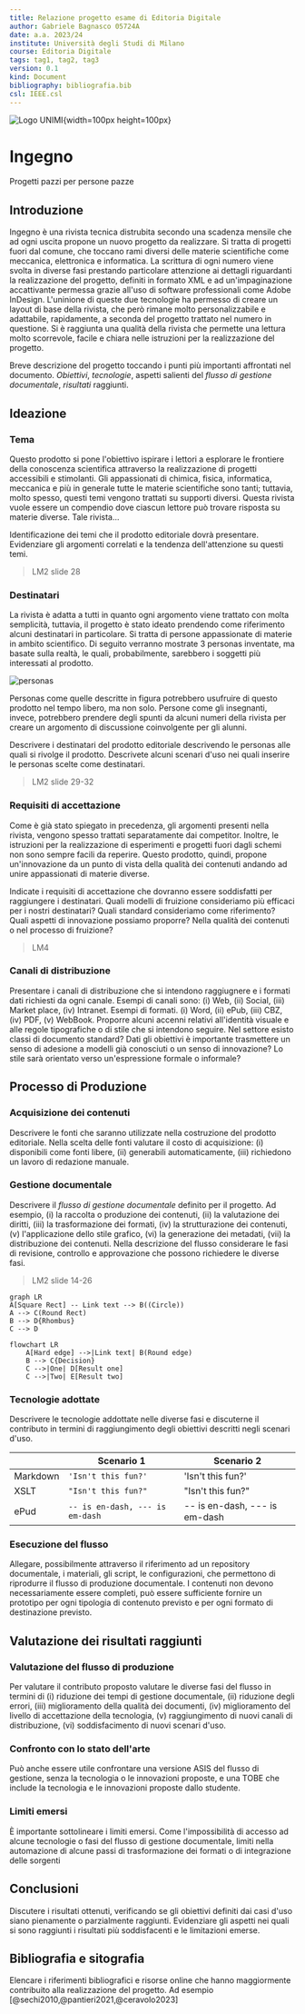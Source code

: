 ```yaml
---
title: Relazione progetto esame di Editoria Digitale
author: Gabriele Bagnasco 05724A
date: a.a. 2023/24
institute: Università degli Studi di Milano
course: Editoria Digitale
tags: tag1, tag2, tag3
version: 0.1
kind: Document
bibliography: bibliografia.bib
csl: IEEE.csl
---
```


![Logo UNIMI](./logo/minerva.jpg){width=100px height=100px}

# Ingegno
Progetti pazzi per persone pazze

## Introduzione
Ingegno è una rivista tecnica distrubita secondo una scadenza mensile che ad ogni uscita propone un nuovo progetto da realizzare. Si tratta di progetti fuori dal comune, che toccano rami diversi delle materie scientifiche come meccanica, elettronica e informatica. La scrittura di ogni numero viene svolta in diverse fasi prestando particolare attenzione ai dettagli riguardanti la realizzazione del progetto, definiti in formato XML e ad un'impaginazione accattivante permessa grazie all'uso di software professionali come Adobe InDesign. L'uninione di queste due tecnologie ha permesso di creare un layout di base della rivista, che però rimane molto personalizzabile e adattabile, rapidamente, a seconda del progetto trattato nel numero in questione. Si è raggiunta una qualità della rivista che permette una lettura molto scorrevole, facile e chiara nelle istruzioni per la realizzazione del progetto.

Breve descrizione del progetto toccando i punti più importanti affrontati nel documento.
*Obiettivi*, *tecnologie*, aspetti salienti del *flusso di gestione documentale*, *risultati* raggiunti.  

## Ideazione 

### Tema
Questo prodotto si pone l'obiettivo ispirare i lettori a esplorare le frontiere della conoscenza scientifica attraverso la realizzazione di progetti accessibili e stimolanti. Gli appassionati di chimica, fisica, informatica, meccanica e più in generale tutte le materie scientifiche sono tanti; tuttavia, molto spesso, questi temi vengono trattati su supporti diversi. Questa rivista vuole essere un compendio dove ciascun lettore può trovare risposta su materie diverse. Tale rivista...

Identificazione dei temi che il prodotto editoriale dovrà presentare. Evidenziare gli argomenti correlati e la tendenza dell'attenzione su questi temi. 

> LM2 slide 28

### Destinatari
La rivista è adatta a tutti in quanto ogni argomento viene trattato con molta semplicità, tuttavia, il progetto è stato ideato prendendo come riferimento alcuni destinatari in particolare. Si tratta di persone appassionate di materie in ambito scientifico. Di seguito verranno mostrate 3 personas inventate, ma basate sulla realtà, le quali, probabilmente, sarebbero i soggetti più interessati al prodotto.

![personas](https://github.com/gabrielebagnasco/Editoria-digitale/assets/47850441/6843f596-7790-4e8e-9351-dd6daf219396)

Personas come quelle descritte in figura potrebbero usufruire di questo prodotto nel tempo libero, ma non solo. Persone come gli insegnanti, invece, potrebbero prendere degli spunti da alcuni numeri della rivista per creare un argomento di discussione coinvolgente per gli alunni.

Descrivere i destinatari del prodotto editoriale descrivendo le personas alle quali si rivolge il prodotto. Descrivete alcuni scenari d'uso nei quali inserire le personas scelte come destinatari.

> LM2 slide 29-32

### Requisiti di accettazione

Come è già stato spiegato in precedenza, gli argomenti presenti nella rivista, vengono spesso trattati separatamente dai competitor. Inoltre, le istruzioni per la realizzazione di esperimenti e progetti fuori dagli schemi non sono sempre facili da reperire. Questo prodotto, quindi, propone un'innovazione da un punto di vista della qualità dei contenuti andando ad unire appassionati di materie diverse.

Indicate i requisiti di accettazione che dovranno essere soddisfatti per raggiungere i destinatari. Quali modelli di fruizione consideriamo più efficaci per i nostri destinatari? Quali standard consideriamo come riferimento? Quali aspetti di innovazione possiamo proporre? Nella qualità dei contenuti o nel processo di fruizione?

> LM4

### Canali di distribuzione
Presentare i canali di distribuzione che si intendono raggiugnere e i formati dati richiesti da ogni canale. Esempi di canali sono: (i) Web, (ii) Social, (iii) Market place, (iv) Intranet. Esempi di formati. (i) Word, (ii) ePub, (iii) CBZ, (iv) PDF, (v) WebBook. 
Proporre alcuni accenni relativi all'identità visuale e alle regole tipografiche o di stile che si intendono seguire. Nel settore esisto classi di documento standard? Dati gli obiettivi è importante trasmettere un senso di adesione a modelli già conosciuti o un senso di innovazione? Lo stile sarà orientato verso un'espressione formale o informale?

## Processo di Produzione

### Acquisizione dei contenuti
Descrivere le fonti che saranno utilizzate nella costruzione del prodotto editoriale. Nella scelta delle fonti valutare il costo di acquisizione: (i) disponibili come fonti libere, (ii) generabili automaticamente, (iii) richiedono un lavoro di redazione manuale.

### Gestione documentale

Descrivere il *flusso di gestione documentale* definito per il progetto. Ad esempio, (i) la raccolta o produzione dei contenuti, (ii) la valutazione dei diritti, (iii) la trasformazione dei formati, (iv) la strutturazione dei contenuti, (v) l'applicazione dello stile grafico, (vi) la generazione dei metadati, (vii) la distribuzione dei contenuti. Nella descrizione del flusso considerare le  fasi di revisione, controllo e approvazione che possono richiedere le diverse fasi.

> LM2 slide 14-26

```mermaid
graph LR
A[Square Rect] -- Link text --> B((Circle))
A --> C(Round Rect)
B --> D{Rhombus}
C --> D
```
```mermaid
flowchart LR
    A[Hard edge] -->|Link text| B(Round edge)
    B --> C{Decision}
    C -->|One| D[Result one]
    C -->|Two| E[Result two]
```

### Tecnologie adottate

Descrivere le tecnologie addottate nelle diverse fasi e discuterne il contributo in termini di raggiungimento degli obiettivi descritti negli scenari d'uso.

|                |Scenario 1                          |Scenario 2                       |
|----------------|-------------------------------|-----------------------------|
|Markdown |`'Isn't this fun?'`            |'Isn't this fun?'            |
|XSLT       |`"Isn't this fun?"`            |"Isn't this fun?"            |
|ePud         |`-- is en-dash, --- is em-dash`|-- is en-dash, --- is em-dash|

### Esecuzione del flusso
Allegare, possibilmente attraverso il riferimento ad un repository documentale, i materiali, gli script, le configurazioni, che permettono di riprodurre il flusso di produzione documentale. I contenuti non devono necessariamente essere completi, può essere sufficiente fornire un prototipo per ogni tipologia di contenuto previsto e per ogni formato di destinazione previsto.  

## Valutazione dei risultati raggiunti


### Valutazione del flusso di produzione

Per valutare il contributo proposto valutare le diverse fasi del flusso in termini di (i) riduzione dei tempi di gestione documentale, (ii) riduzione degli errori, (iii) miglioramento della qualità dei documenti, (iv) miglioramento del livello di accettazione della tecnologia, (v) raggiungimento di nuovi canali di distribuzione, (vi) soddisfacimento di nuovi scenari d'uso.
 
### Confronto con lo stato dell'arte

Può anche essere utile confrontare una versione ASIS del flusso di gestione, senza la tecnologia o le innovazioni proposte, e una TOBE che include la tecnologia e le innovazioni proposte dallo studente.

### Limiti emersi

È importante sottolineare i limiti emersi. Come l'impossibilità di accesso ad alcune tecnologie o fasi del flusso di gestione documentale, limiti nella automazione di alcune passi di trasformazione dei formati o di integrazione delle sorgenti

## Conclusioni

Discutere i risultati ottenuti, verificando se gli obiettivi definiti dai casi d'uso siano pienamente o parzialmente raggiunti. Evidenziare gli aspetti nei quali si sono raggiunti i risultati più soddisfacenti e le limitazioni emerse.

## Bibliografia e sitografia

Elencare i riferimenti bibliografici e risorse online che hanno maggiormente contribuito alla realizzazione del progetto. Ad esempio [@sechi2010,@pantieri2021,@ceravolo2023]
